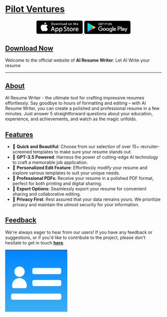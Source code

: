 # **[Pilot Ventures](https://ai-resume-builder.github.io/)**

<p align="center">
    <a href="https://apps.apple.com/ca/app/ai-resume-writer/id6463698204">
        <img src="https://raw.githubusercontent.com/AI-Resume-Builder/AI-Resume-Builder.github.io/main/get-apple-store.jpg" alt="Available on the App Store" width="150">
    </a>
    <a href="https://play.google.com/store/apps/details?id=com.wloo.airesume">
        <img src="https://raw.githubusercontent.com/AI-Resume-Builder/AI-Resume-Builder.github.io/main/get-play-store.jpg" alt="Available on Google Play" width="150">
    </a>
</p>

## **[Download Now](https://apps.apple.com/ca/app/ai-resume-writer/id6463698204)**

Welcome to the official website of **AI Resume Writer**: Let AI Write your resume

---

## **[About](https://ai-resume-builder.github.io/)**

AI Resume Writer - the ultimate tool for crafting impressive resumes effortlessly. Say goodbye to hours of formatting and editing – with AI Resume Writer, you can create a polished and professional resume in a few minutes. Just answer 5 straightforward questions about your education, experience, and achievements, and watch as the magic unfolds.

## **[Features](https://ai-resume-builder.github.io/)**

- 🌟 **Quick and Beautiful**: Choose from our selection of over 15+ recruiter-screened templates to make sure your resume stands out.
- 🤖 **GPT-3.5 Powered**: Harness the power of cutting-edge AI technology to craft a memorable job application.
- 📝 **Personalized Edit Feature**: Effortlessly modify your resume and explore various templates to suit your unique needs.
- 📄 **Professional PDFs**: Receive your resume in a polished PDF format, perfect for both printing and digital sharing.
- 🔄 **Export Options**: Seamlessly export your resume for convenient sharing and collaborative editing.
- 🔐 **Privacy First**: Rest assured that your data remains yours. We prioritize privacy and maintain the utmost security for your information.


## **[Feedback](https://ai-resume-builder.github.io/)**

We're always eager to hear from our users! If you have any feedback or suggestions, or if you'd like to contribute to the project, please don't hesitate to get in touch **[here](https://forms.gle/dkonS5PPThD3oqVB7)**.

<img src="https://raw.githubusercontent.com/AI-Resume-Builder/airesumewriter.github.io/main/Group%2040.png" width="200"> 
